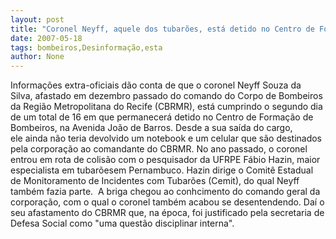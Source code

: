 ```yaml
---
layout: post
title: "Coronel Neyff, aquele dos tubarões, está detido no Centro de Formação de Bombeiros "
date: 2007-05-18
tags: bombeiros,Desinformação,esta
author: None
---
```

Informa&ccedil;&otilde;es extra-oficiais d&atilde;o conta de que&nbsp;o&nbsp;coronel Neyff Souza da Silva, afastado em dezembro passado do comando do Corpo de Bombeiros da Regi&atilde;o Metropolitana do Recife (CBRMR), est&aacute; cumprindo o segundo dia de um total de 16 em que permanecer&aacute; detido no Centro de Forma&ccedil;&atilde;o de Bombeiros, na Avenida Jo&atilde;o de Barros.
Desde a sua sa&iacute;da do cargo, ele&nbsp;ainda n&atilde;o teria devolvido&nbsp;um notebook e um celular que s&atilde;o destinados pela corpora&ccedil;&atilde;o ao comandante do CBRMR.
No ano passado, o coronel entrou em rota de colis&atilde;o com o pesquisador&nbsp;da UFRPE F&aacute;bio Hazin, maior especialista em tubar&otilde;esem Pernambuco. Hazin dirige o Comit&ecirc; Estadual de Monitoramento de Incidentes com Tubar&otilde;es (Cemit), do qual&nbsp;Neyff tamb&eacute;m fazia parte.&nbsp;
A briga&nbsp;chegou ao conhcimento do comando geral da corpora&ccedil;&atilde;o, com o qual o coronel tamb&eacute;m acabou se desentendendo. Da&iacute; o seu afastamento do CBRMR que, na &eacute;poca, foi justificado pela&nbsp;secretaria de Defesa Social como&nbsp;&quot;uma&nbsp;quest&atilde;o disciplinar interna&quot;.&nbsp; 